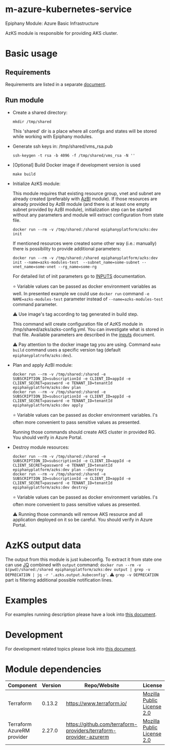 # m-azure-kubernetes-service

Epiphany Module: Azure Basic Infrastructure

AzKS module is responsible for providing AKS cluster. 

# Basic usage

## Requirements

Requirements are listed in a separate [document](docs/REQUIREMENTS.md).

## Run module

* Create a shared directory:

  ```shell
  mkdir /tmp/shared
  ```

  This 'shared' dir is a place where all configs and states will be stored while working with Epiphany modules.

* Generate ssh keys in: /tmp/shared/vms_rsa.pub

  ```shell
  ssh-keygen -t rsa -b 4096 -f /tmp/shared/vms_rsa -N ''
  ```

* [Optional] Build Docker image if development version is used

  ```shell
  make build
  ```

* Initialize AzKS module:

  This module requires that existing resource group, vnet and subnet are already created (preferably with [AzBI](https://github.com/epiphany-platform/m-azure-basic-infrastructure) module). If those resources are already provided by AzBI module (and there is at least one empty subnet provided by AzBI module), initialization step can be started without any parameters and module will extract configuration from state file.  

  ```shell
  docker run --rm -v /tmp/shared:/shared epiphanyplatform/azks:dev init
  ```
  
  If mentioned resources were created some other way (i.e.: manually) there is possibility to provide additional parameters: 

  ```shell
  docker run --rm -v /tmp/shared:/shared epiphanyplatform/azks:dev init --name=azks-modules-test  --subnet_name=some-subnet --vnet_name=some-vnet --rg_name=some-rg
  ```
  
  For detailed list of init parameters go to [INPUTS](docs/INPUTS.adoc) documentation. 

  :star: Variable values can be passed as docker environment variables as well. In presented example we could use `docker run` command `-e NAME=azks-modules-test` parameter instead of `--name=azks-modules-test` command parameter.

  :warning: Use image's tag according to tag generated in build step.

  This command will create configuration file of AzKS module in /tmp/shared/azks/azks-config.yml. You can investigate what is stored in that file. Available parameters are described in the [inputs](docs/INPUTS.adoc) document.

  :warning: Pay attention to the docker image tag you are using. Command `make build` command uses a specific version
  tag (default `epiphanyplatrofm/azks:dev`).

* Plan and apply AzBI module:

  ```shell
  docker run --rm -v /tmp/shared:/shared -e SUBSCRIPTION_ID=subscriptionId -e CLIENT_ID=appId -e CLIENT_SECRET=password -e TENANT_ID=tenantId epiphanyplatform/azks:dev plan
  docker run --rm -v /tmp/shared:/shared -e SUBSCRIPTION_ID=subscriptionId -e CLIENT_ID=appId -e CLIENT_SECRET=password -e TENANT_ID=tenantId epiphanyplatform/azks:dev apply
  ```
  :star: Variable values can be passed as docker environment variables. I's often more convenient to pass sensitive values as presented.

  Running those commands should create AKS cluster in provided RG. You should verify in Azure Portal.

* Destroy module resources:

  ```shell
  docker run --rm -v /tmp/shared:/shared -e SUBSCRIPTION_ID=subscriptionId -e CLIENT_ID=appId -e CLIENT_SECRET=password -e TENANT_ID=tenantId epiphanyplatform/azks:dev plan --destroy
  docker run --rm -v /tmp/shared:/shared -e SUBSCRIPTION_ID=subscriptionId -e CLIENT_ID=appId -e CLIENT_SECRET=password -e TENANT_ID=tenantId epiphanyplatform/azks:dev destroy
  ```
  :star: Variable values can be passed as docker environment variables. I's often more convenient to pass sensitive values as presented.

  :warning: Running those commands will remove AKS resource and all application deployed on it so be careful. You should verify in Azure Portal.

# AzKS output data

The output from this module is just kubeconfig. To extract it from state one can use [JQ](https://stedolan.github.io/jq) combined with `output` command: `docker run --rm -v $(pwd)/shared:/shared epiphanyplatform/azks:dev output | grep -v DEPRECATION | jq -r '.azks.output.kubeconfig'`. :warning: `grep -v DEPRECATION` part is filtering additional possible notification lines. 

# Examples

For examples running description please have a look into [this document](docs/EXAMPLES.md).

# Development

For development related topics please look into [this document](docs/DEVELOPMENT.md).

# Module dependencies

| Component                 | Version | Repo/Website                                          | License                                                           |
| ------------------------- | ------- | ----------------------------------------------------- | ----------------------------------------------------------------- |
| Terraform                 | 0.13.2  | https://www.terraform.io/                             | [Mozilla Public License 2.0](https://github.com/hashicorp/terraform/blob/master/LICENSE) |
| Terraform AzureRM provider | 2.27.0 | https://github.com/terraform-providers/terraform-provider-azurerm | [Mozilla Public License 2.0](https://github.com/terraform-providers/terraform-provider-azurerm/blob/master/LICENSE) |
